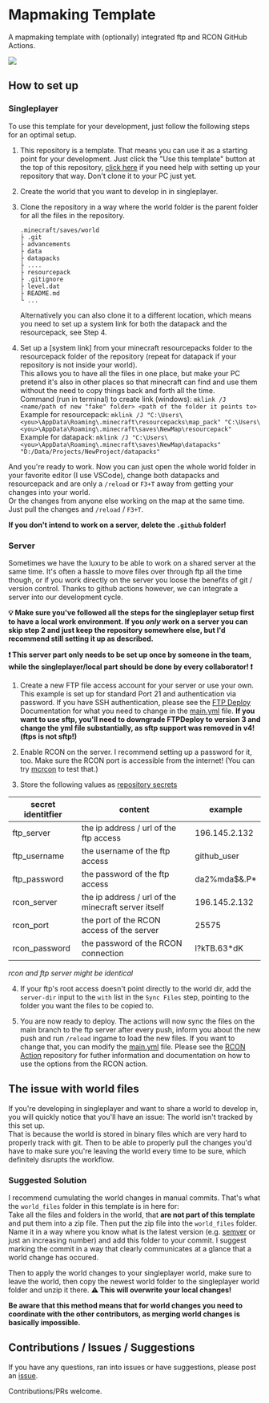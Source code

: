 # Mapmaking Template

A mapmaking template with (optionally) integrated ftp and RCON GitHub Actions.

![](https://media.discordapp.net/attachments/256539745583104001/821182549220261918/unknown.png)

## How to set up

### Singleplayer

To use this template for your development, just follow the following steps for an optimal setup.

1. This repository is a template. That means you can use it as a starting point for your development. Just click the "Use this template" button at the top of this repository, [click here](https://docs.github.com/en/github/creating-cloning-and-archiving-repositories/creating-a-repository-from-a-template#creating-a-repository-from-a-template) if you need help with setting up your repository that way. Don't clone it to your PC just yet.

2. Create the world that you want to develop in in singleplayer.

3. Clone the repository in a way where the world folder is the parent folder for all the files in the repository.  
	```
	.minecraft/saves/world
	├ .git
	├ advancements
	├ data
	├ datapacks
	├ ....
	├ resourcepack
	├ .gitignore
	├ level.dat
	├ README.md
	└ ...
	```

	Alternatively you can also clone it to a different location, which means you need to set up a system link for both the datapack and the resourcepack, see Step 4.

4. Set up a [system link] from your minecraft resourcepacks folder to the resourcepack folder of the repository (repeat for datapack if your repository is not inside your world).  
This allows you to have all the files in one place, but make your PC pretend it's also in other places so that minecraft can find and use them without the need to copy things back and forth all the time.  
Command (run in terminal) to create link (windows): `mklink /J <name/path of new "fake" folder> <path of the folder it points to>`  
Example for resourcepack: `mklink /J "C:\Users\<you>\AppData\Roaming\.minecraft\resourcepacks\map_pack" "C:\Users\<you>\AppData\Roaming\.minecraft\saves\NewMap\resourcepack"`  
Example for datapack: `mklink /J "C:\Users\<you>\AppData\Roaming\.minecraft\saves\NewMap\datapacks" "D:/Data/Projects/NewProject/datapacks"`

And you're ready to work. Now you can just open the whole world folder in your favorite editor (I use VSCode), change both datapacks and resourcepack and are only a `/reload` or `F3+T` away from getting your changes into your world.  
Or the changes from anyone else working on the map at the same time. Just pull the changes and `/reload` / `F3+T`.

**If you don't intend to work on a server, delete the `.github` folder!**

### Server

Sometimes we have the luxury to be able to work on a shared server at the same time. It's often a hassle to move files over through ftp all the time though, or if you work directly on the server you loose the benefits of git / version control. Thanks to github actions however, we can integrate a server into our development cycle.

**💡 Make sure you've followed all the steps for the singleplayer setup first to have a local work environment. If you _only_ work on a server you can skip step 2 and just keep the repository somewhere else, but I'd recommend still setting it up as described.**

**❗ This server part only needs to be set up once by someone in the team, while the singleplayer/local part should be done by every collaborator! ❗**

1. Create a new FTP file access account for your server or use your own. This example is set up for standard Port 21 and authentication via password. If you have SSH authentication, please see the [FTP Deploy](https://github.com/marketplace/actions/ftp-deploy) Documentation for what you need to change in the [main.yml](./.github/workflows/main.yml) file. **If you want to use sftp, you'll need to downgrade FTPDeploy to version 3 and change the yml file substantially, as sftp support was removed in v4! (ftps is not sftp!)**

2. Enable RCON on the server. I recommend setting up a password for it, too. Make sure the RCON port is accessible from the internet! (You can try [mcrcon](https://github.com/Tiiffi/mcrcon/releases) to test that.) 

3. Store the following values as [repository secrets](https://docs.github.com/en/actions/reference/encrypted-secrets)

|secret identitfier|content|example|
|-|-|-|
|ftp_server| the ip address / url of the ftp access | 196.145.2.132|
|ftp_username| the username of the ftp access	| github_user|
|ftp_password| the password of the ftp access | da2%mda$&.P*|
|rcon_server| the ip address / url of the minecraft server itself | 196.145.2.132|
|rcon_port| the port of the RCON access of the server | 25575|
|rcon_password|the password of the RCON connection|l?kTB.63*dK|

_rcon and ftp server might be identical_

4. If your ftp's root access doesn't point directly to the world dir, add the `server-dir` input to the `with` list in the `Sync Files` step, pointing to the folder you want the files to be copied to.

5. You are now ready to deploy. The actions will now sync the files on the main branch to the ftp server after every push, inform you about the new push and run `/reload` ingame to load the new files. If you want to change that, you can modify the [main.yml](./.github/workflows/main.yml) file. Please see the [RCON Action](https://github.com/Plagiatus/RCON-Action/) repository for futher information and documentation on how to use the options from the RCON action.

## The issue with world files

If you're developing in singleplayer and want to share a world to develop in, you will quickly notice that you'll have an issue: The world isn't tracked by this set up.  
That is because the world is stored in binary files which are very hard to properly track with git. Then to be able to properly pull the changes you'd have to make sure you're leaving the world every time to be sure, which definitely disrupts the workflow.  

### Suggested Solution

I recommend cumulating the world changes in manual commits. That's what the `world_files` folder in this template is in here for:  
Take all the files and folders in the world, that **are not part of this template** and put them into a zip file. Then put the zip file into the `world_files` folder. Name it in a way where you know what is the latest version (e.g. [semver](https://semver.org/) or just an increasing number) and add this folder to your commit. I suggest marking the commit in a way that clearly communicates at a glance that a world change has occured.  

Then to apply the world changes to your singleplayer world, make sure to leave the world, then copy the newest world folder to the singleplayer world folder and unzip it there. **⚠️ This will overwrite your local changes!**

**Be aware that this method means that for world changes you need to coordinate with the other contributors, as merging world changes is basically impossible.**

## Contributions / Issues / Suggestions
If you have any questions, ran into issues or have suggestions, please post an [issue](https://github.com/Plagiatus/MapmakingTemplate/issues).

Contributions/PRs welcome.

